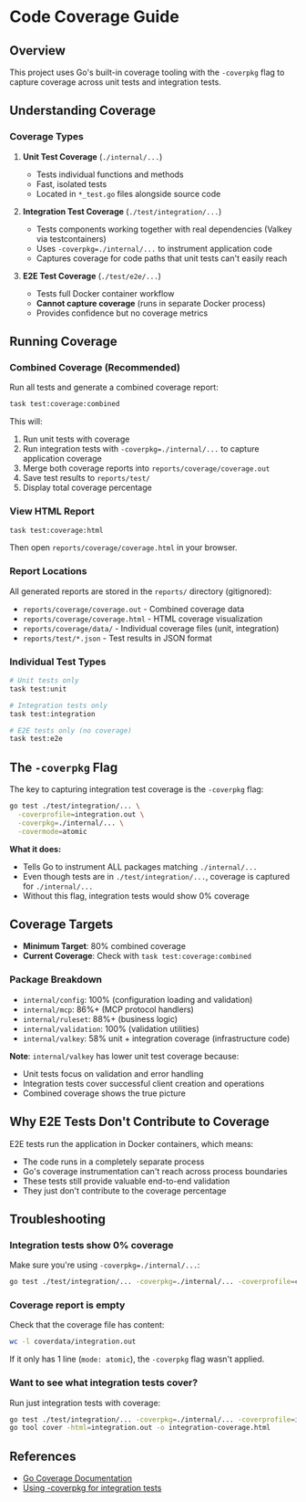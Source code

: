 # Code Coverage Guide

## Overview

This project uses Go's built-in coverage tooling with the `-coverpkg` flag to capture coverage across unit tests and integration tests.

## Understanding Coverage

### Coverage Types

1. **Unit Test Coverage** (`./internal/...`)
   - Tests individual functions and methods
   - Fast, isolated tests
   - Located in `*_test.go` files alongside source code

2. **Integration Test Coverage** (`./test/integration/...`)
   - Tests components working together with real dependencies (Valkey via testcontainers)
   - Uses `-coverpkg=./internal/...` to instrument application code
   - Captures coverage for code paths that unit tests can't easily reach

3. **E2E Test Coverage** (`./test/e2e/...`)
   - Tests full Docker container workflow
   - **Cannot capture coverage** (runs in separate Docker process)
   - Provides confidence but no coverage metrics

## Running Coverage

### Combined Coverage (Recommended)

Run all tests and generate a combined coverage report:

```bash
task test:coverage:combined
```

This will:

1. Run unit tests with coverage
2. Run integration tests with `-coverpkg=./internal/...` to capture application coverage
3. Merge both coverage reports into `reports/coverage/coverage.out`
4. Save test results to `reports/test/`
4. Display total coverage percentage

### View HTML Report

```bash
task test:coverage:html
```

Then open `reports/coverage/coverage.html` in your browser.

### Report Locations

All generated reports are stored in the `reports/` directory (gitignored):

- `reports/coverage/coverage.out` - Combined coverage data
- `reports/coverage/coverage.html` - HTML coverage visualization  
- `reports/coverage/data/` - Individual coverage files (unit, integration)
- `reports/test/*.json` - Test results in JSON format

### Individual Test Types

```bash
# Unit tests only
task test:unit

# Integration tests only  
task test:integration

# E2E tests only (no coverage)
task test:e2e
```

## The `-coverpkg` Flag

The key to capturing integration test coverage is the `-coverpkg` flag:

```bash
go test ./test/integration/... \
  -coverprofile=integration.out \
  -coverpkg=./internal/... \
  -covermode=atomic
```

**What it does:**

- Tells Go to instrument ALL packages matching `./internal/...`
- Even though tests are in `./test/integration/...`, coverage is captured for `./internal/...`
- Without this flag, integration tests would show 0% coverage

## Coverage Targets

- **Minimum Target**: 80% combined coverage
- **Current Coverage**: Check with `task test:coverage:combined`

### Package Breakdown

- `internal/config`: 100% (configuration loading and validation)
- `internal/mcp`: 86%+ (MCP protocol handlers)
- `internal/ruleset`: 88%+ (business logic)
- `internal/validation`: 100% (validation utilities)
- `internal/valkey`: 58% unit + integration coverage (infrastructure code)

**Note**: `internal/valkey` has lower unit test coverage because:

- Unit tests focus on validation and error handling
- Integration tests cover successful client creation and operations
- Combined coverage shows the true picture

## Why E2E Tests Don't Contribute to Coverage

E2E tests run the application in Docker containers, which means:

- The code runs in a completely separate process
- Go's coverage instrumentation can't reach across process boundaries
- These tests still provide valuable end-to-end validation
- They just don't contribute to the coverage percentage

## Troubleshooting

### Integration tests show 0% coverage

Make sure you're using `-coverpkg=./internal/...`:

```bash
go test ./test/integration/... -coverpkg=./internal/... -coverprofile=coverage.out
```

### Coverage report is empty

Check that the coverage file has content:

```bash
wc -l coverdata/integration.out
```

If it only has 1 line (`mode: atomic`), the `-coverpkg` flag wasn't applied.

### Want to see what integration tests cover?

Run just integration tests with coverage:

```bash
go test ./test/integration/... -coverpkg=./internal/... -coverprofile=integration.out
go tool cover -html=integration.out -o integration-coverage.html
```

## References

- [Go Coverage Documentation](https://go.dev/blog/cover)
- [Using -coverpkg for integration tests](https://go.dev/testing/coverage/)
